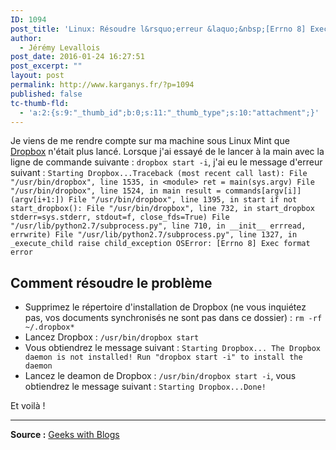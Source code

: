 ```yaml
---
ID: 1094
post_title: 'Linux: Résoudre l&rsquo;erreur &laquo;&nbsp;[Errno 8] Exec format error&nbsp;&raquo; de Dropbox'
author:
  - Jérémy Levallois
post_date: 2016-01-24 16:27:51
post_excerpt: ""
layout: post
permalink: http://www.karganys.fr/?p=1094
published: false
tc-thumb-fld:
  - 'a:2:{s:9:"_thumb_id";b:0;s:11:"_thumb_type";s:10:"attachment";}'
---
```

Je viens de me rendre compte sur ma machine sous Linux Mint que [Dropbox][1] n'était plus lancé. Lorsque j'ai essayé de le lancer à la main avec la ligne de commande suivante : `dropbox start -i`, j'ai eu le message d'erreur suivant : `Starting Dropbox...Traceback (most recent call last):
  File "/usr/bin/dropbox", line 1535, in <module>
    ret = main(sys.argv)
  File "/usr/bin/dropbox", line 1524, in main
    result = commands[argv[i]](argv[i+1:])
  File "/usr/bin/dropbox", line 1395, in start
    if not start_dropbox():
  File "/usr/bin/dropbox", line 732, in start_dropbox
    stderr=sys.stderr, stdout=f, close_fds=True)
  File "/usr/lib/python2.7/subprocess.py", line 710, in __init__
    errread, errwrite)
  File "/usr/lib/python2.7/subprocess.py", line 1327, in _execute_child
    raise child_exception
OSError: [Errno 8] Exec format error`

## Comment résoudre le problème

*   Supprimez le répertoire d'installation de Dropbox (ne vous inquiétez pas, vos documents synchronisés ne sont pas dans ce dossier) : `rm -rf ~/.dropbox*`
*   Lancez Dropbox : `/usr/bin/dropbox start`
*   Vous obtiendrez le message suivant : `Starting Dropbox...
The Dropbox daemon is not installed!
Run "dropbox start -i" to install the daemon`
*   Lancez le deamon de Dropbox : `/usr/bin/dropbox start -i`, vous obtiendrez le message suivant : `Starting Dropbox...Done!`

Et voilà !

* * *

**Source :** [Geeks with Blogs][2]

 [1]: https://www.dropbox.com/
 [2]: http://geekswithblogs.net/jkhines/archive/2012/12/25/dropbox-fails-with-oserror-errno-8-exec-format-error.aspx